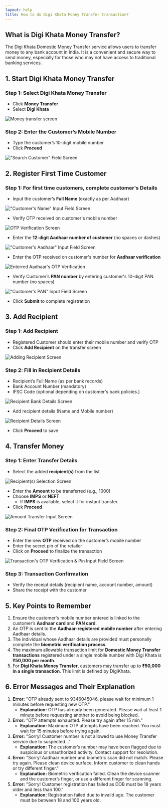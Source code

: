 ```yaml
---
layout: help
title: How to do Digi Khata Money Transfer transaction?
---
```


## What is Digi Khata Money Transfer?
The Digi Khata Domestic Money Transfer service allows users to transfer money to any bank account in India. It is a convenient and secure way to send money, especially for those who may not have access to traditional banking services.


## 1. Start Digi Khata Money Transfer

### Step 1: Select Digi Khata Money Transfer

- Click **Money Transfer**
- Select **Digi Khata**

![Money transfer screen](../images/help/digikhata-dmt-guide/image%20%2813%29.jpeg)

### Step 2: Enter the Customer’s Mobile Number

- Type the customer’s 10-digit mobile number
- Click **Proceed**

!["Search Customer" Field Screen](../images/help/digikhata-dmt-guide/image%20%281%29.png)

## 2. Register First Time Customer

### Step 1: For first time customers, complete customer's Details

- Input the customer’s **Full Name** (exactly as per Aadhaar)

!["Customer's Name" Input Field Screen](../images/help/digikhata-dmt-guide/image%20%282%29.png)

- Verify OTP received on customer's mobile number

![OTP Verification Screen](../images/help/digikhata-dmt-guide/image%20%283%29.png)

- Enter the **12-digit Aadhaar number of customer** (no spaces or dashes)

!["Customer's Aadhaar" Input Field Screen](../images/help/digikhata-dmt-guide/image%20%284%29.png)

- Enter the OTP received on customer's number for **Aadhaar verification**

![Enterred Aadhaar's OTP Verification](../images/help/digikhata-dmt-guide/image%20%283%29.png)

- Verify Customer’s **PAN number** by entering customer's 10-digit PAN number (no spaces)

!["Customer's PAN" Input Field Screen](../images/help/digikhata-dmt-guide/image%20%286%29.png)

- Click **Submit** to complete registration

## 3. Add Recipient

### Step 1: Add Recipient

- Registered Customer should enter their mobile number and verify OTP
- Click **Add Recipient** on the transfer screen

![Adding Recipient Screen](../images/help/digikhata-dmt-guide/image%20%289%29.png)

### Step 2: Fill in Recipient Details

- Recipient’s Full Name (as per bank records)
- Bank Account Number (mandatory)
- IFSC Code (optional depending on customer's bank policies.)

![Recipient Bank Details Screen](../images/help/digikhata-dmt-guide/image%20%287%29.png)

- Add recipient details (Name and Mobile number)

![Recipient Details Screen](../images/help/digikhata-dmt-guide/image%20%288%29.png)

- Click **Proceed** to save

## 4. Transfer Money

### Step 1: Enter Transfer Details

- Select the added **recipient(s)** from the list

![Recipient(s) Selection Screen](../images/help/digikhata-dmt-guide/image%20%289%29.png)

- Enter the **Amount** to be transferred (e.g., 1000)
- Choose **IMPS** or **NEFT**
  - If **IMPS** is available, select it for instant transfer.
- Click **Proceed**

![Amount Transfer Input Screen](../images/help/digikhata-dmt-guide/image%20%2810%29.png)

### Step 2: Final OTP Verification for Transaction

- Enter the new **OTP** received on the customer’s mobile number
- Enter the secret pin of the retailer
- Click on **Proceed** to finalize the transaction

![Transaction's OTP Verification & Pin Input Field Screen](../images/help/digikhata-dmt-guide/image%20%2811%29.png)

### Step 3: Transaction Confirmation

- Verify the receipt details (recipient name, account number, amount)
- Share the receipt with the customer

## 5. Key Points to Remember

1. Ensure the customer's mobile number entered is linked to the customer’s **Aadhaar card** and **PAN card**.
2. An OTP is sent to the **Aadhaar-registered mobile number** after entering Aadhaar details.
3. The individual whose Aadhaar details are provided must personally complete the **biometric verification process**.
4. The maximum allowable transaction limit for **Domestic Money Transfer transactions** registered under a single mobile number with Digi Khata is **₹50,000 per month**.
5. For **Digi Khata Money Transfer**, customers may transfer up to **₹50,000 in a single transaction**. This limit is defined by DigiKhata.

## 6. Error Messages and Their Explanation

1. **Error:** "OTP already sent to 9346045046, please wait for minimum 1 minutes before requesting new OTP."
   - **Explanation:** OTP has already been generated. Please wait at least 1 minute before requesting another to avoid being blocked.
2. **Error:** "OTP attempts exhausted. Please try again after 15 min."
   - **Explanation:** Maximum OTP attempts have been reached. You must wait for 15 minutes before trying again.
3. **Error:** "Sorry! Customer number is not allowed to use Money Transfer service due to suspected..."
   - **Explanation:** The customer’s number may have been flagged due to suspicious or unauthorized activity. Contact support for resolution.
4. **Error:** "Sorry! Aadhaar number and biometric scan did not match. Please try again. Please clean device surface. Inform customer to clean hands or try different finger."
   - **Explanation:** Biometric verification failed. Clean the device scanner and the customer’s finger, or use a different finger for scanning.
5. **Error:** "Sorry! Customer registration has failed as DOB must be 18 years older and less than 100."
   - **Explanation:** Registration failed due to invalid age. The customer must be between 18 and 100 years old.
